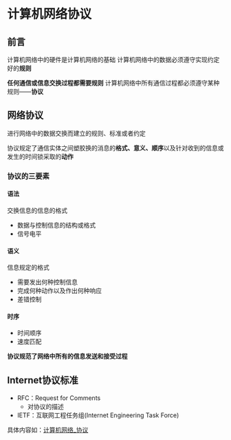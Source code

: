 # 计算机网络协议
## 前言
计算机网络中的硬件是计算机网络的基础
计算机网络中的数据必须遵守实现约定好的**规则**

**任何通信或信息交换过程都需要规则**
计算机网络中所有通信过程都必须遵守某种规则——**协议**

## 网络协议
进行网络中的数据交换而建立的规则、标准或者约定

协议规定了通信实体之间塑胶换的消息的**格式、意义、顺序**以及针对收到的信息或发生的时间锁采取的**动作**

### 协议的三要素
#### 语法
交换信息的信息的格式
+ 数据与控制信息的结构或格式
+ 信号电平

#### 语义
信息规定的格式
+ 需要发出何种控制信息
+ 完成何种动作以及作出何种响应
+ 差错控制

#### 时序
+ 时间顺序
+ 速度匹配

**协议规范了网络中所有的信息发送和接受过程**

## Internet协议标准
+ RFC：Request for Comments
	+ 对协议的描述
+ IETF：互联网工程任务组(Internet Engineering Task Force)


具体内容如：[计算机网络_协议](计算机网络_协议.md)


